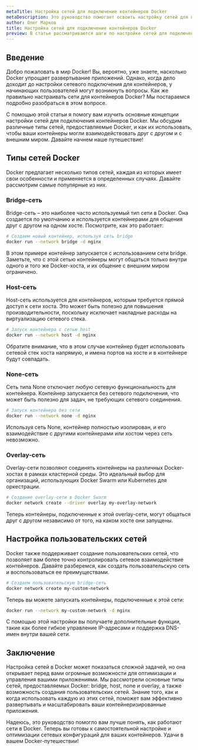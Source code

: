```yaml
---
metaTitle: Настройка сетей для подключение контейнеров Docker
metaDescription: Это руководство помогает освоить настройку сетей для подключения контейнеров Docker рассмотрим основные сети и примеры их использования для управления сетевыми взаимодействиями
author: Олег Марков
title: Настройка сетей для подключение контейнеров Docker
preview: В статье рассматриваются шаги по настройке сетей для подключения контейнеров Docker - ознакомьтесь с различными типами сетей их конфигурацией и примерами использования
---
```


## Введение

Добро пожаловать в мир Docker! Вы, вероятно, уже знаете, насколько Docker упрощает развертывание приложений. Однако, когда дело доходит до настройки сетевого подключения для контейнеров, у начинающих пользователей могут возникнуть вопросы. Как же правильно настраивать сети для контейнеров Docker? Мы постараемся подробно разобраться в этом вопросе.

С помощью этой статьи я помогу вам изучить основные концепции настройки сетей для подключения контейнеров Docker. Мы обсудим различные типы сетей, предоставляемые Docker, и как их использовать, чтобы ваши контейнеры могли взаимодействовать друг с другом и с внешним миром. Давайте начнем наше путешествие!

## Типы сетей Docker

Docker предлагает несколько типов сетей, каждая из которых имеет свои особенности и применяется в определенных случаях. Давайте рассмотрим самые популярные из них.

### Bridge-сеть

Bridge-сеть – это наиболее часто используемый тип сети в Docker. Она создается по умолчанию и используется контейнерами для общения друг с другом на одном хосте. Посмотрите, как это работает:

```bash
# Создаем новый контейнер, используя сеть bridge
docker run --network bridge -d nginx
```

В этом примере контейнер запускается с использованием сети bridge. Заметьте, что с этой сетью контейнеры могут общаться только внутри одного и того же Docker-хоста, и их общение с внешним миром ограничено.

### Host-сеть

Host-сеть используется для контейнеров, которым требуется прямой доступ к сети хоста. Это может быть полезно для повышения производительности, поскольку исключает накладные расходы на виртуализацию сетевого стека.

```bash
# Запуск контейнера с сетью host
docker run --network host -d nginx
```

Обратите внимание, что в этом случае контейнер будет использовать сетевой стек хоста напрямую, и имена портов на хосте и в контейнере будут совпадать.

### None-сеть

Сеть типа None отключает любую сетевую функциональность для контейнера. Контейнер запускается без сетевого подключения, что может быть полезно для задач, не требующих сетевого соединения.

```bash
# Запуск контейнера без сети
docker run --network none -d nginx
```

Используя сеть None, контейнер полностью изолирован, и его взаимодействие с другими контейнерами или хостом через сеть невозможно.

### Overlay-сеть

Overlay-сети позволяют соединять контейнеры на различных Docker-хостах в рамках кластерной среды. Это идеальный выбор для организаций, использующих Docker Swarm или Kubernetes для оркестрации.

```bash
# Создание overlay-сети в Docker Swarm
docker network create --driver overlay my-overlay-network
```

Теперь контейнеры, подключенные к этой overlay-сети, могут общаться друг с другом независимо от того, на каком хосте они запущены.

## Настройка пользовательских сетей

Docker также поддерживает создание пользовательских сетей, что позволяет вам более точно контролировать сетевое взаимодействие контейнеров. Давайте разберемся, как создать пользовательскую сеть и воспользоваться ее преимуществами.

```bash
# Создаем пользовательскую bridge-сеть
docker network create my-custom-network
```

Теперь вы можете запускать контейнеры, подключенные к этой сети:

```bash
docker run --network my-custom-network -d nginx
```

С помощью этой настройки вы получаете дополнительные функции, такие как более гибкое управление IP-адресами и поддержка DNS-имен внутри вашей сети.

## Заключение

Настройка сетей в Docker может показаться сложной задачей, но она открывает перед вами огромные возможности для оптимизации и управления вашими приложениями. Мы рассмотрели основные типы сетей, предоставляемых Docker: bridge, host, none и overlay, а также возможность создания пользовательских сетей. Знание того, как и когда использовать каждую из этих сетей, поможет вам эффективно развертывать и масштабировать ваши контейнеризированные приложения.

Надеюсь, это руководство помогло вам лучше понять, как работают сети в Docker. Теперь вы готовы к самостоятельной настройке и оптимизации сетевых конфигураций для ваших контейнеров. Удачи в вашем Docker-путешествии!